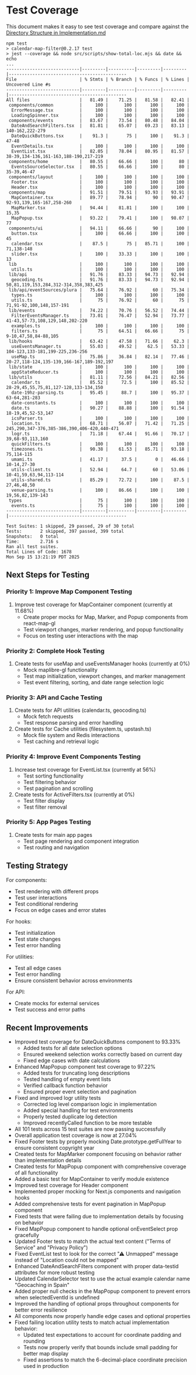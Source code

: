 # Test Coverage

This document makes it easy to see test coverage and compare against the [Directory Structure in Implementation.md](Implementation.md#directory-structure)

```
npm test
> calendar-map-filter@0.2.17 test
> jest --coverage && node src/scripts/show-total-loc.mjs && date && echo
...
----------------------------|---------|----------|---------|---------|---------------------------------------------
File                        | % Stmts | % Branch | % Funcs | % Lines | Uncovered Line #s
----------------------------|---------|----------|---------|---------|---------------------------------------------
All files                   |   81.49 |    71.25 |   81.58 |   82.41 |
 components/common          |     100 |      100 |     100 |     100 |
  ErrorMessage.tsx          |     100 |      100 |     100 |     100 |
  LoadingSpinner.tsx        |     100 |      100 |     100 |     100 |
 components/events          |   83.67 |    73.54 |   80.48 |   84.04 |
  DateAndSearchFilters.tsx  |   81.81 |    65.07 |   69.23 |   83.13 | 140-162,222-279
  DateQuickButtons.tsx      |    91.3 |       75 |     100 |    91.3 | 47-48
  EventDetails.tsx          |     100 |      100 |     100 |     100 |
  EventList.tsx             |   82.05 |    78.04 |   80.95 |   81.57 | 38-39,134-136,161-163,188-190,217-219
 components/home            |   80.55 |    66.66 |     100 |      80 |
  EventsSourceSelector.tsx  |   80.55 |    66.66 |     100 |      80 | 35-39,46-47
 components/layout          |     100 |      100 |     100 |     100 |
  Footer.tsx                |     100 |      100 |     100 |     100 |
  Header.tsx                |     100 |      100 |     100 |     100 |
 components/map             |   91.51 |    79.51 |   93.93 |   93.91 |
  MapContainer.tsx          |   89.77 |    78.94 |      90 |   90.47 | 92-93,139,165-167,258-260
  MapMarker.tsx             |   94.44 |    81.81 |     100 |     100 | 15,35
  MapPopup.tsx              |   93.22 |    79.41 |     100 |   98.07 | 77
 components/ui              |   94.11 |    66.66 |      90 |     100 |
  button.tsx                |     100 |    66.66 |     100 |     100 | 45
  calendar.tsx              |    87.5 |       75 |   85.71 |     100 | 71,138-148
  slider.tsx                |     100 |    33.33 |     100 |     100 | 13
 lib                        |     100 |      100 |     100 |     100 |
  utils.ts                  |     100 |      100 |     100 |     100 |
 lib/api                    |   91.76 |    83.33 |   94.73 |   92.94 |
  geocoding.ts              |   91.76 |    83.33 |   94.73 |   92.94 | 50,81,119,153,284,312-314,358,383,425
 lib/api/eventSources/plura |   75.64 |    76.92 |      60 |   75.34 |
  types.ts                  |     100 |      100 |     100 |     100 |
  utils.ts                  |      75 |    76.92 |      60 |      75 | 71,91-92,100,148,157-191
 lib/events                 |   74.22 |    70.76 |   56.52 |   74.44 |
  FilterEventsManager.ts    |   73.01 |    76.47 |   52.94 |   73.77 | 41-43,57-73,108,129,148,202-220
  examples.ts               |     100 |      100 |     100 |     100 |
  filters.ts                |      75 |    64.51 |   66.66 |      75 | 9-10,47,58,84-88,105
 lib/hooks                  |   63.42 |    47.58 |   71.66 |    62.3 |
  useEventsManager.ts       |   55.03 |    49.52 |    62.5 |   53.33 | 104-123,133-181,199-225,236-256
  useMap.ts                 |   75.86 |    36.84 |   82.14 |   77.46 | 20-27,118-124,135-139,166-167,189-192,197
 lib/state                  |     100 |      100 |     100 |     100 |
  appStateReducer.ts        |     100 |      100 |     100 |     100 |
 lib/utils                  |   81.11 |    72.56 |   84.21 |   82.56 |
  calendar.ts               |   85.52 |     72.5 |     100 |   85.52 | 28-29,45,55,75,81,127-128,133-134,150
  date-19hz-parsing.ts      |   95.45 |     88.7 |     100 |   95.37 | 63-64,281-283
  date-constants.ts         |     100 |      100 |     100 |     100 |
  date.ts                   |   90.27 |    88.88 |     100 |   91.54 | 18-19,45,52-53,147
  icsParser.ts              |     100 |      100 |     100 |     100 |
  location.ts               |   68.71 |    56.07 |   71.42 |   71.25 | 245,290,347-376,385-386,390,406-420,440-471
  logr.ts                   |   71.18 |    67.44 |   91.66 |   70.17 | 39,68-93,113,160
  quickFilters.ts           |     100 |      100 |     100 |     100 |
  timezones.ts              |   90.38 |    61.53 |   85.71 |   93.18 | 75,114-115
  umami.ts                  |   41.17 |     37.5 |       0 |   46.66 | 10-14,27-30
  utils-client.ts           |   52.94 |     64.7 |      60 |   53.06 | 10-41,59,63,94,113-114
  utils-shared.ts           |   85.29 |    72.72 |     100 |    87.5 | 27,46,48,50
  venue-parsing.ts          |     100 |    86.66 |     100 |     100 | 19,56,82,139-143
 types                      |      75 |      100 |     100 |     100 |
  events.ts                 |      75 |      100 |     100 |     100 |
----------------------------|---------|----------|---------|---------|---------------------------------------------

Test Suites: 1 skipped, 29 passed, 29 of 30 total
Tests:       2 skipped, 397 passed, 399 total
Snapshots:   0 total
Time:        2.716 s
Ran all test suites.
Total Lines of Code: 1678
Mon Sep 15 13:21:19 PDT 2025
```

## Next Steps for Testing

### Priority 1: Improve Map Component Testing

1. Improve test coverage for MapContainer component (currently at 11.68%)
    - Create proper mocks for Map, Marker, and Popup components from react-map-gl
    - Test viewport changes, marker rendering, and popup functionality
    - Focus on testing user interactions with the map

### Priority 2: Complete Hook Testing

1. Create tests for useMap and useEventsManager hooks (currently at 0%)
    - Mock maplibre-gl functionality
    - Test map initialization, viewport changes, and marker management
    - Test event filtering, sorting, and date range selection logic

### Priority 3: API and Cache Testing

1. Create tests for API utilities (calendar.ts, geocoding.ts)
    - Mock fetch requests
    - Test response parsing and error handling
2. Create tests for Cache utilities (filesystem.ts, upstash.ts)
    - Mock file system and Redis interactions
    - Test caching and retrieval logic

### Priority 4: Improve Event Components Testing

1. Increase test coverage for EventList.tsx (currently at 56%)
    - Test sorting functionality
    - Test filtering behavior
    - Test pagination and scrolling
2. Create tests for ActiveFilters.tsx (currently at 0%)
    - Test filter display
    - Test filter removal

### Priority 5: App Pages Testing

1. Create tests for main app pages
    - Test page rendering and component integration
    - Test routing and navigation

## Testing Strategy

For components:

-   Test rendering with different props
-   Test user interactions
-   Test conditional rendering
-   Focus on edge cases and error states

For hooks:

-   Test initialization
-   Test state changes
-   Test error handling

For utilities:

-   Test all edge cases
-   Test error handling
-   Ensure consistent behavior across environments

For API:

-   Create mocks for external services
-   Test success and error paths

## Recent Improvements

-   Improved test coverage for DateQuickButtons component to 93.33%
    -   Added tests for all date selection options
    -   Ensured weekend selection works correctly based on current day
    -   Fixed edge cases with date calculations
-   Enhanced MapPopup component test coverage to 97.22%
    -   Added tests for truncating long descriptions
    -   Tested handling of empty event lists
    -   Verified callback function behavior
    -   Ensured proper event selection and pagination
-   Fixed and improved logr utility tests
    -   Corrected log level comparison logic in implementation
    -   Added special handling for test environments
    -   Properly tested duplicate log detection
    -   Improved recentlyCalled function to be more testable
-   All 101 tests across 15 test suites are now passing successfully
-   Overall application test coverage is now at 27.04%
-   Fixed Footer tests by properly mocking Date.prototype.getFullYear to ensure consistent copyright year
-   Created tests for MapMarker component focusing on behavior rather than implementation details
-   Created tests for MapPopup component with comprehensive coverage of all functionality
-   Added a basic test for MapContainer to verify module existence
-   Improved test coverage for Header component
-   Implemented proper mocking for Next.js components and navigation hooks
-   Added comprehensive tests for event pagination in MapPopup component
-   Fixed tests that were failing due to implementation details by focusing on behavior
-   Fixed MapPopup component to handle optional onEventSelect prop gracefully
-   Updated Footer tests to match the actual text content ("Terms of Service" and "Privacy Policy")
-   Fixed EventList test to look for the correct "⚠ Unmapped" message instead of "Location could not be mapped"
-   Enhanced DateAndSearchFilters component with proper data-testid attributes for more robust testing
-   Updated CalendarSelector test to use the actual example calendar name "Geocaching in Spain"
-   Added proper null checks in the MapPopup component to prevent errors when selectedEventId is undefined
-   Improved the handling of optional props throughout components for better error resilience
-   All components now properly handle edge cases and optional properties
-   Fixed failing location utility tests to match actual implementation behavior:
    -   Updated test expectations to account for coordinate padding and rounding
    -   Tests now properly verify that bounds include small padding for better map display
    -   Fixed assertions to match the 6-decimal-place coordinate precision used in production

